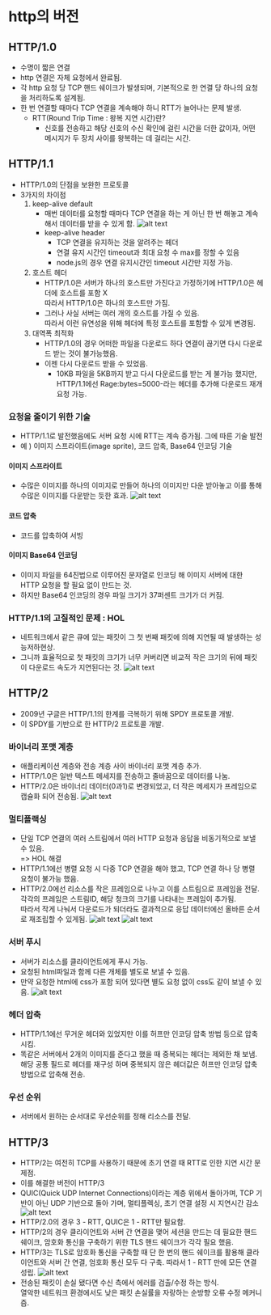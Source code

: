 # http의 버전

## HTTP/1.0
- 수명이 짧은 연결
- http 연결은 자체 요청에서 완료됨.
- 각 http 요청 당 TCP 핸드 쉐이크가 발생되며, 기본적으로 한 연결 당 하나의 요청을 처리하도록 설계됨.
- 한 번 연결할 때마다 TCP 연결을 계속해야 하니 RTT가 늘어나는 문제 발생.
    - RTT(Round Trip Time : 왕복 지연 시간)란?
        - 신호를 전송하고 해당 신호의 수신 확인에 걸린 시간을 더한 값이자, 어떤 메시지가 두 장치 사이를 왕복하는 데 걸리는 시간.

## HTTP/1.1
- HTTP/1.0의 단점을 보완한 프로토콜
- 3가지의 차이점
    1. keep-alive default
        - 매번 데이터를 요청할 때마다 TCP 연결을 하는 게 아닌 한 번 해놓고 계속해서 데이터를 받을 수 있게 함.
        ![alt text](image.png)
        - keep-alive header
            - TCP 연결을 유지하는 것을 알려주는 헤더
            - 연결 유지 시간인 timeout과 최대 요청 수 max를 정할 수 있음
            - node.js의 경우 연결 유지시간인 timeout 시간만 지정 가능.
    2. 호스트 헤더
        - HTTP/1.0은 서버가 하나의 호스트만 가진다고 가정하기에 HTTP/1.0은 헤더에 호스트를 포함 X<br>
            따라서 HTTP/1.0은 하나의 호스트만 가짐.
        - 그러나 사실 서버는 여러 개의 호스트를 가질 수 있음.<br>
            따라서 이런 유연성을 위해 헤더에 특정 호스트를 포함할 수 있게 변경됨.
    3. 대역폭 최적화
        - HTTP/1.0의 경우 어떠한 파일을 다운로드 하다 연결이 끊기면 다시 다운로드 받는 것이 불가능했음.
        - 이젠 다시 다운로드 받을 수 있었음.
            - 10KB 파일을 5KB까지 받고 다시 다운로드를 받는 게 불가능 했지만,<br>
                HTTP/1.1에선 Rage:bytes=5000-라는 헤더를 추가해 다운로드 재개 요청 가능.

### 요청을 줄이기 위한 기술
- HTTP/1.1로 발전했음에도 서버 요청 시에 RTT는 계속 증가됨. 그에 따른 기술 발전
- 예 ) 이미지 스프라이트(image sprite), 코드 압축, Base64 인코딩 기술

#### 이미지 스프라이트
- 수많은 이미지를 하나의 이미지로 만들어 하나의 이미지만 다운 받아놓고 이를 통해 수많은 이미지를 다운받는 듯한 효과.
    ![alt text](image-1.png)
#### 코드 압축
- 코드를 압축하여 서빙
#### 이미지 Base64 인코딩
- 이미지 파일을 64진법으로 이루어진 문자열로 인코딩 해 이미지 서버에 대한 HTTP 요청을 할 필요 없이 만드는 것.
- 하지만 Base64 인코딩의 경우 파일 크기가 37퍼센트 크기가 더 커짐.

### HTTP/1.1의 고질적인 문제 : HOL
- 네트워크에서 같은 큐에 있는 패킷이 그 첫 번째 패킷에 의해 지연될 때 발생하는 성능저하현상.
- 그니까 효율적으로 첫 패킷의 크기가 너무 커버리면 비교적 작은 크기의 뒤에 패킷이 다운로드 속도가 지연된다는 것.
    ![alt text](image-2.png)

## HTTP/2
- 2009년 구글은 HTTP/1.1의 한계를 극복하기 위해 SPDY 프로토콜 개발.
- 이 SPDY를 기반으로 한 HTTP/2 프로토콜 개발.

### 바이너리 포맷 계층
- 애플리케이션 계층와 전송 계층 사이 바이너리 포맷 계층 추가.
- HTTP/1.0은 일반 텍스트 메세지를 전송하고 줄바꿈으로 데이터를 나눔.
- HTTP/2.0은 바이너리 데이터(0과1)로 변경되었고, 더 작은 메세지가 프레임으로 캡슐화 되어 전송됨.
    ![alt text](image-4.png)

### 멀티플랙싱
- 단일 TCP 연결의 여러 스트림에서 여러 HTTP 요청과 응답을 비동기적으로 보낼 수 있음.<br>
    => HOL 해결
- HTTP/1.1에선 병렬 요청 시 다중 TCP 연결을 해야 했고, TCP 연결 하나 당 병렬 요청이 불가능 했음.
- HTTP/2.0에선 리소스를 작은 프레임으로 나누고 이를 스트림으로 프레임을 전달.<br>
    각각의 프레임은 스트림ID, 해당 청크의 크기를 나타내는 프레임이 추가됨.<br>
    따라서 작게 나눠서 다운로드가 되더라도 결과적으로 응답 데이터에선 올바른 순서로 재조립할 수 있게됨.
    ![alt text](image-3.png)
    ![alt text](image-5.png)

### 서버 푸시
- 서버가 리소스를 클라이언트에게 푸시 가능.
- 요청된 html파일과 함께 다른 개체를 별도로 보낼 수 있음.
- 만약 요청한 html에 css가 포함 되어 있다면 별도 요청 없이 css도 같이 보낼 수 있음.
    ![alt text](image-6.png)

### 헤더 압축
- HTTP/1.1에선 무거운 헤더와 있었지만 이를 허프만 인코딩 압축 방법 등으로 압축시킴.
- 똑같은 서버에서 2개의 이미지를 준다고 했을 때 중복되는 헤더는 제외한 채 보냄.<br>
    해당 공통 필드로 헤더를 재구성 하며 중복되지 않은 헤더값은 허프만 인코딩 압축 방법으로 압축해 전송.

### 우선 순위
- 서버에서 원하는 순서대로 우선순위를 정해 리소스를 전달.

## HTTP/3
- HTTP/2는 여전히 TCP를 사용하기 때문에 초기 연결 때 RTT로 인한 지연 시간 문제점.
- 이를 해결한 버전이 HTTP/3
- QUIC(Quick UDP Internet Connections)이라는 계층 위에서 돌아가며, TCP 기반이 아닌 UDP 기반으로 돌아 가며, 멀티플렉싱, 초기 연결 설정 시 지연시간 감소
    ![alt text](image-7.png)
- HTTP/2.0의 경우 3 - RTT, QUIC은 1 - RTT만 필요함.
- HTTP/2의 경우 클라이언트와 서버 간 연결을 맺어 세션을 만드는 데 필요한 핸드쉐이크, 암호화 통신을 구축하기 위한 TLS 핸드 쉐이크가 각각 필요 했음.
- HTTP/3는 TLS로 암호화 통신을 구축할 때 단 한 번의 핸드 쉐이크를 활용해 클라이언트와 서버 간 연결, 엄호화 통신 모두 다 구축. 따라서 1 - RTT 만에 모든 연결 성립.
    ![alt text](image-8.png)
- 전송된 패킷이 손실 됐다면 수신 측에서 에러를 검출/수정 하는 방식.<br>
    열악한 네트워크 환경에서도 낮은 패킷 손실률을 자랑하는 순방향 오류 수정 메커니즘.